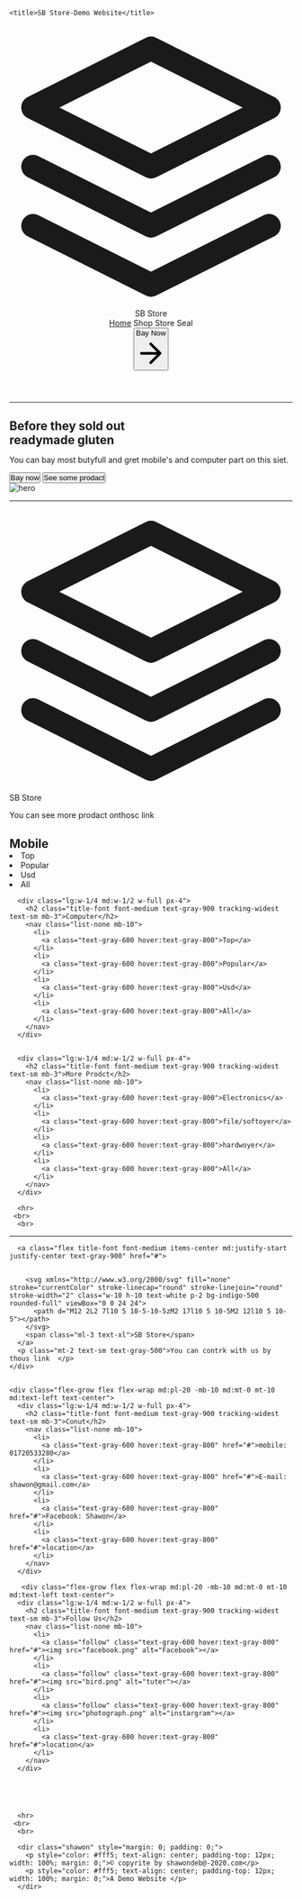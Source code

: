 

<html lang="en">
<head>
	<meta charset="UTF-8">
	<link href="https://unpkg.com/tailwindcss@^1.0/dist/tailwind.min.css" rel="stylesheet">
	<style type="text/css">
		*{
		margin: 0;
		padding: 0;
		}
		.shawon{
			position: relative;
   			left: 0;
   			bottom: 0;
   			width: 100%;
   			height: 100px;
   			background-color: #313131;
   			color: white;
   			text-align: center;
		}
    .follow img{
      width: 50px;
      height: auto;
      display: inline;
      padding: 5px;
    }
	</style>

	<title>SB Store-Demo Website</title>
</head>
<body>
	<!-- ======================Heder=========================================: -->
<header class="text-gray-700 body-font">
  <div class="container mx-auto flex flex-wrap p-5 flex-col md:flex-row items-center">
    <a class="flex title-font font-medium items-center text-gray-900 mb-4 md:mb-0">
      <svg xmlns="http://www.w3.org/2000/svg" fill="none" stroke="currentColor" stroke-linecap="round" stroke-linejoin="round" stroke-width="2" class="w-10 h-10 text-white p-2 bg-indigo-500 rounded-full" viewBox="0 0 24 24">
        <path d="M12 2L2 7l10 5 10-5-10-5zM2 17l10 5 10-5M2 12l10 5 10-5"></path>
      </svg>
      <span class="ml-3 text-xl">SB Store</span>
    </a>
    <nav class="md:mr-auto md:ml-4 md:py-1 md:pl-4 md:border-l md:border-gray-400	flex flex-wrap items-center text-base justify-center">
      <a class="mr-5 hover:text-gray-900" href="#">Home</a>
      <a class="mr-5 hover:text-gray-900">Shop</a>
      <a class="mr-5 hover:text-gray-900">Store</a>
      <a class="mr-5 hover:text-gray-900">Seal</a>
    </nav>
    <button class="inline-flex items-center bg-gray-200 border-0 py-1 px-3 focus:outline-none hover:bg-gray-300 rounded text-base mt-4 md:mt-0">Bay  Now
      <svg fill="none" stroke="currentColor" stroke-linecap="round" stroke-linejoin="round" stroke-width="2" class="w-4 h-4 ml-1" viewBox="0 0 24 24">
        <path d="M5 12h14M12 5l7 7-7 7"></path>
      </svg>
    </button>
  </div>
</header>
<hr>
<!-- ============================1st step======================================= -->
<section class="text-gray-700 body-font">
  <div class="container mx-auto flex px-5 py-24 md:flex-row flex-col items-center">
    <div class="lg:flex-grow md:w-1/2 lg:pr-24 md:pr-16 flex flex-col md:items-start md:text-left mb-16 md:mb-0 items-center text-center">
      <h1 class="title-font sm:text-4xl text-3xl mb-4 font-medium text-gray-900">Before they sold out
        <br class="hidden lg:inline-block">readymade gluten
      </h1>
      <p class="mb-8 leading-relaxed">You can bay most butyfull and gret mobile's and computer part on this siet. </p>
      <div class="flex justify-center">
        <button class="inline-flex text-white bg-indigo-500 border-0 py-2 px-6 focus:outline-none hover:bg-indigo-600 rounded text-lg">Bay now</button>
        <button class="ml-4 inline-flex text-gray-700 bg-gray-200 border-0 py-2 px-6 focus:outline-none hover:bg-gray-300 rounded text-lg">See some prodact</button>
      </div>
    </div>
    <div class="lg:max-w-lg lg:w-full md:w-1/2 w-5/6">
      <img class="object-cover object-center rounded" alt="hero" src="https://source.unsplash.com/720x600/?mobile, computer">
    </div>
  </div>
</section><hr> 

<!-- ===============================Futer link================================================ -->
<footer class="text-gray-700 body-font">
  <div class="container px-5 py-24 mx-auto flex md:items-center lg:items-start md:flex-row md:flex-no-wrap flex-wrap flex-col">
    <div class="w-64 flex-shrink-0 md:mx-0 mx-auto text-center md:text-left">
      <a class="flex title-font font-medium items-center md:justify-start justify-center text-gray-900">
        <svg xmlns="http://www.w3.org/2000/svg" fill="none" stroke="currentColor" stroke-linecap="round" stroke-linejoin="round" stroke-width="2" class="w-10 h-10 text-white p-2 bg-indigo-500 rounded-full" viewBox="0 0 24 24">
          <path d="M12 2L2 7l10 5 10-5-10-5zM2 17l10 5 10-5M2 12l10 5 10-5"></path>
        </svg>
        <span class="ml-3 text-xl">SB Store</span>
      </a>
      <p class="mt-2 text-sm text-gray-500">You can see more prodact onthosc link </p>
    </div>
    <div class="flex-grow flex flex-wrap md:pl-20 -mb-10 md:mt-0 mt-10 md:text-left text-center">
      <div class="lg:w-1/4 md:w-1/2 w-full px-4">
        <h2 class="title-font font-medium text-gray-900 tracking-widest text-sm mb-3">Mobile</h2>
        <nav class="list-none mb-10">
          <li>
            <a class="text-gray-600 hover:text-gray-800">Top</a>
          </li>
          <li>
            <a class="text-gray-600 hover:text-gray-800">Popular</a>
          </li>
          <li>
            <a class="text-gray-600 hover:text-gray-800">Usd</a>
          </li>
          <li>
            <a class="text-gray-600 hover:text-gray-800">All</a>
          </li>
        </nav>
      </div>


      <div class="lg:w-1/4 md:w-1/2 w-full px-4">
        <h2 class="title-font font-medium text-gray-900 tracking-widest text-sm mb-3">Computer</h2>
        <nav class="list-none mb-10">
          <li>
            <a class="text-gray-600 hover:text-gray-800">Top</a>
          </li>
          <li>
            <a class="text-gray-600 hover:text-gray-800">Popular</a>
          </li>
          <li>
            <a class="text-gray-600 hover:text-gray-800">Usd</a>
          </li>
          <li>
            <a class="text-gray-600 hover:text-gray-800">All</a>
          </li>
        </nav>
      </div>


      <div class="lg:w-1/4 md:w-1/2 w-full px-4">
        <h2 class="title-font font-medium text-gray-900 tracking-widest text-sm mb-3">More Prodct</h2>
        <nav class="list-none mb-10">
          <li>
            <a class="text-gray-600 hover:text-gray-800">Electronics</a>
          </li>
          <li>
            <a class="text-gray-600 hover:text-gray-800">file/softoyer</a>
          </li>
          <li>
            <a class="text-gray-600 hover:text-gray-800">hardwoyer</a>
          </li>
          <li>
            <a class="text-gray-600 hover:text-gray-800">All</a>
          </li>
        </nav>
      </div>

      <hr>
     <br>
      <br>

 
</footer>
<hr>
<!-- ===========================================================counict================================= -->
<footer class="text-gray-700 body-font">
  <div class="container px-5 py-24 mx-auto flex md:items-center lg:items-start md:flex-row md:flex-no-wrap flex-wrap flex-col">
    <div class="w-64 flex-shrink-0 md:mx-0 mx-auto text-center md:text-left">
      

      <a class="flex title-font font-medium items-center md:justify-start justify-center text-gray-900" href="#">


        <svg xmlns="http://www.w3.org/2000/svg" fill="none" stroke="currentColor" stroke-linecap="round" stroke-linejoin="round" stroke-width="2" class="w-10 h-10 text-white p-2 bg-indigo-500 rounded-full" viewBox="0 0 24 24">
          <path d="M12 2L2 7l10 5 10-5-10-5zM2 17l10 5 10-5M2 12l10 5 10-5"></path>
        </svg>
        <span class="ml-3 text-xl">SB Store</span>
      </a>
      <p class="mt-2 text-sm text-gray-500">You can contrk with us by thous link  </p>
    </div>


    <div class="flex-grow flex flex-wrap md:pl-20 -mb-10 md:mt-0 mt-10 md:text-left text-center">
      <div class="lg:w-1/4 md:w-1/2 w-full px-4">
        <h2 class="title-font font-medium text-gray-900 tracking-widest text-sm mb-3">Conut</h2>
        <nav class="list-none mb-10">
          <li>
            <a class="text-gray-600 hover:text-gray-800" href="#">mobile: 01720533280</a>
          </li>
          <li>
            <a class="text-gray-600 hover:text-gray-800" href="#">E-mail: shawon@gmail.com</a>
          </li>
          <li>
            <a class="text-gray-600 hover:text-gray-800" href="#">Facebook: Shawon</a>
          </li>
          <li>
            <a class="text-gray-600 hover:text-gray-800" href="#">location</a>
          </li>
        </nav>
      </div>

       <div class="flex-grow flex flex-wrap md:pl-20 -mb-10 md:mt-0 mt-10 md:text-left text-center">
      <div class="lg:w-1/4 md:w-1/2 w-full px-4">
        <h2 class="title-font font-medium text-gray-900 tracking-widest text-sm mb-3">Follow Us</h2>
        <nav class="list-none mb-10">
          <li>
            <a class="follow" class="text-gray-600 hover:text-gray-800" href="#"><img src="facebook.png" alt="Facebook"></a>
          </li>
          <li>
            <a class="follow" class="text-gray-600 hover:text-gray-800" href="#"><img src="bird.png" alt="tuter"></a>
          </li>
          <li>
            <a class="follow" class="text-gray-600 hover:text-gray-800" href="#"><img src="photograph.png" alt="instargram"></a>
          </li>
          <li>
            <a class="text-gray-600 hover:text-gray-800" href="#">location</a>
          </li>
        </nav>
      </div>
     



      
      <hr>
     <br>
      <br>
      
 

<!-- =================================futer============================================================= -->
      <dir class="shawon" style="margin: 0; padding: 0;">
      	<p style="color: #fff5; text-align: center; padding-top: 12px; width: 100%; margin: 0;">© copyrite by shawondeb@-2020.com</p>
      	<p style="color: #fff5; text-align: center; padding-top: 12px; width: 100%; margin: 0;">A Demo Website </p>
      </dir>
     


